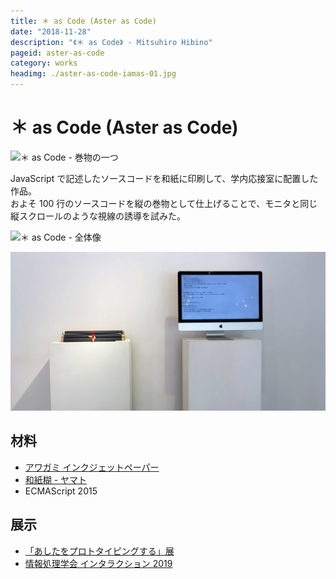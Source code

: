 ```yaml
---
title: ＊ as Code (Aster as Code)
date: "2018-11-28"
description: "《＊ as Code》 - Mitsuhiro Hibino"
pageid: aster-as-code
category: works
headimg: ./aster-as-code-iamas-01.jpg
---
```


# ＊ as Code (Aster as Code)

![＊ as Code - 巻物の一つ](./aster-as-code-iamas-01.jpg "＊ as Code - 巻物の一つ")

JavaScript で記述したソースコードを和紙に印刷して、学内応接室に配置した作品。  
およそ 100 行のソースコードを縦の巻物として仕上げることで、モニタと同じ縦スクロールのような視線の誘導を試みた。

![＊ as Code - 全体像](./aster-as-code-iamas-00.jpg "＊ as Code - 全体像")

![『「あしたをプロトタイピングする」展』での展示の様子](./aster-as-code-nu-00.jpg "『「あしたをプロトタイピングする」展』での展示の様子")

## 材料

- [アワガミ インクジェットペーパー](http://www.awagami.jp/products/aijp/index.html#kozo02)
- [和紙糊 - ヤマト](https://www.yamato.co.jp/products/I00000008/)
- ECMAScript 2015

## 展示

- [「あしたをプロトタイピングする」展](http://www.ilas.nagoya-u.ac.jp/clas/programs/375.php)
- [情報処理学会 インタラクション 2019](http://www.interaction-ipsj.org/proceedings/2019/data/bib/1A-08.html)
